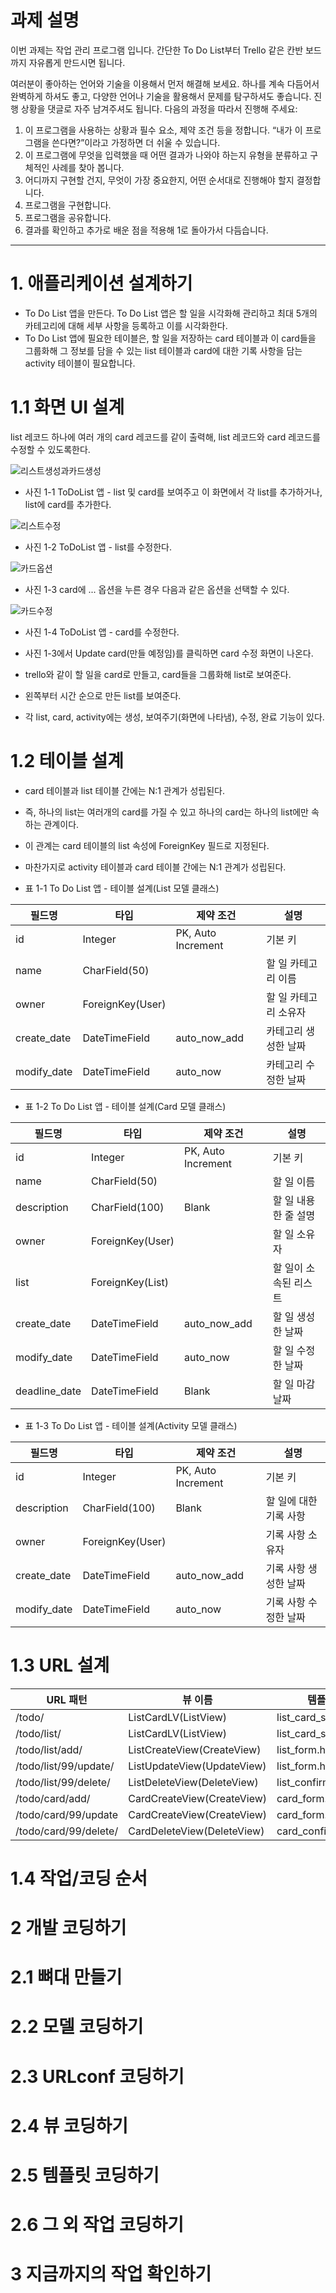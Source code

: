 # 과제 설명

이번 과제는 작업 관리 프로그램 입니다.
간단한 To Do List부터 Trello 같은 칸반 보드까지 자유롭게 만드시면 됩니다.

여러분이 좋아하는 언어와 기술을 이용해서 먼저 해결해 보세요. 하나를 계속 다듬어서 완벽하게 하셔도 좋고, 다양한 언어나 기술을 활용해서 문제를 탐구하셔도 좋습니다. 진행 상황을 댓글로 자주 남겨주셔도 됩니다.
다음의 과정을 따라서 진행해 주세요:
1. 이 프로그램을 사용하는 상황과 필수 요소, 제약 조건 등을 정합니다. “내가 이 프로그램을 쓴다면?”이라고 가정하면 더 쉬울 수 있습니다.
2. 이 프로그램에 무엇을 입력했을 때 어떤 결과가 나와야 하는지 유형을 분류하고 구체적인 사례를 찾아 봅니다.
3. 어디까지 구현할 건지, 무엇이 가장 중요한지, 어떤 순서대로 진행해야 할지 결정합니다.
4. 프로그램을 구현합니다.
5. 프로그램을 공유합니다.
6. 결과를 확인하고 추가로 배운 점을 적용해 1로 돌아가서 다듬습니다.

---
# 1. 애플리케이션 설계하기
- To Do List 앱을 만든다. To Do List 앱은 할 일을 시각화해 관리하고 최대 5개의 카테고리에 대해 세부 사항을 등록하고 이를 시각화한다.
- To Do List 앱에 필요한 테이블은, 할 일을 저장하는 card 테이블과 이 card들을 그룹화해 그 정보를 담을 수 있는 list 테이블과 
card에 대한 기록 사항을 담는 activity 테이블이 필요합니다.

# 1.1 화면 UI 설계

list 레코드 하나에 여러 개의 card 레코드를 같이 출력해, list 레코드와 card 레코드를 수정할 수 있도록한다.

![리스트생성과카드생성](../image/trello_add_list.png)
- 사진 1-1 ToDoList 앱 - list 및 card를 보여주고 이 화면에서 각 list를 추가하거나, list에 card를 추가한다.

![리스트수정](../image/trello_update_list.png)
- 사진 1-2 ToDoList 앱 - list를 수정한다.

![카드옵션](../image/trello_option_card.png)
- 사진 1-3 card에 ... 옵션을 누른 경우 다음과 같은 옵션을 선택할 수 있다.

![카드수정](../image/trello_update_card.png)
- 사진 1-4 ToDoList 앱 - card를 수정한다.
- 사진 1-3에서 Update card(만들 예정임)를 클릭하면 card 수정 화면이 나온다.

- trello와 같이 할 일을 card로 만들고, card들을 그룹화해 list로 보여준다.
- 왼쪽부터 시간 순으로 만든 list를 보여준다.
- 각 list, card, activity에는 생성, 보여주기(화면에 나타냄), 수정, 완료 기능이 있다.

# 1.2 테이블 설계
- card 테이블과 list 테이블 간에는 N:1 관계가 성립된다.
- 즉, 하나의 list는 여러개의 card를 가질 수 있고 하나의 card는 하나의 list에만 속하는 관계이다.
- 이 관계는 card 테이블의 list 속성에 ForeignKey 필드로 지정된다.
- 마찬가지로 activity 테이블과 card 테이블 간에는 N:1 관계가 성립된다.  


- 표 1-1 To Do List 앱 - 테이블 설계(List 모델 클래스)

| 필드명      | 타입          | 제약 조건          | 설명                 |
|-------------|---------------|--------------------|----------------------|
| id          | Integer       | PK, Auto Increment | 기본 키              |
| name        | CharField(50) |                    | 할 일 카테고리 이름  |
| owner | ForeignKey(User) |            | 할 일 카테고리 소유자 |
| create_date | DateTimeField | auto_now_add       | 카테고리 생성한 날짜 |
| modify_date | DateTimeField | auto_now           | 카테고리 수정한 날짜 |


- 표 1-2 To Do List 앱 - 테이블 설계(Card 모델 클래스)

| 필드명        | 타입             | 제약 조건          | 설명                  |
|---------------|------------------|--------------------|-----------------------|
| id            | Integer          | PK, Auto Increment | 기본 키               |
| name          | CharField(50)    |                    | 할 일 이름            |
| description   | CharField(100)   | Blank              | 할 일 내용 한 줄 설명 |
| owner         | ForeignKey(User) |                    | 할 일 소유자          |
| list          | ForeignKey(List) |                    | 할 일이 소속된 리스트 |
| create_date   | DateTimeField    | auto_now_add       | 할 일 생성한 날짜     |
| modify_date   | DateTimeField    | auto_now           | 할 일 수정한 날짜     |
| deadline_date | DateTimeField    | Blank              | 할 일 마감 날짜       |

- 표 1-3 To Do List 앱 - 테이블 설계(Activity 모델 클래스)

| 필드명      | 타입             | 제약 조건          | 설명                   |
|-------------|------------------|--------------------|------------------------|
| id          | Integer          | PK, Auto Increment | 기본 키                |
| description | CharField(100)   | Blank              | 할 일에 대한 기록 사항 |
| owner       | ForeignKey(User) |                    | 기록 사항 소유자       |
| create_date | DateTimeField    | auto_now_add       | 기록 사항 생성한 날짜  |
| modify_date | DateTimeField    | auto_now           | 기록 사항 수정한 날짜  |

# 1.3 URL 설계

| URL 패턴              | 뷰 이름                    | 템플릿 파일명            |
|-----------------------|----------------------------|--------------------------|
| /todo/                | ListCardLV(ListView)       | list_card_show.html      |
| /todo/list/           | ListCardLV(ListView)       | list_card_show.html      |
| /todo/list/add/       | ListCreateView(CreateView) | list_form.html           |
| /todo/list/99/update/ | ListUpdateView(UpdateView) | list_form.html           |
| /todo/list/99/delete/ | ListDeleteView(DeleteView) | list_confirm_delete.html |
| /todo/card/add/       | CardCreateView(CreateView) | card_form.html           |
| /todo/card/99/update  | CardCreateView(CreateView) | card_form.html           |
| /todo/card/99/delete/ | CardDeleteView(DeleteView) | card_confirm_delete.html |

# 1.4 작업/코딩 순서

# 2 개발 코딩하기

# 2.1 뼈대 만들기

# 2.2 모델 코딩하기

# 2.3 URLconf 코딩하기

# 2.4 뷰 코딩하기

# 2.5 템플릿 코딩하기

# 2.6 그 외 작업 코딩하기

# 3 지금까지의 작업 확인하기